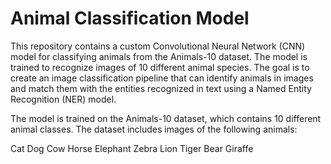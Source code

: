 # Animal Classification Model

This repository contains a custom Convolutional Neural Network (CNN) model for classifying animals from the Animals-10 dataset. The model is trained to recognize images of 10 different animal species. The goal is to create an image classification pipeline that can identify animals in images and match them with the entities recognized in text using a Named Entity Recognition (NER) model.

The model is trained on the Animals-10 dataset, which contains 10 different animal classes. The dataset includes images of the following animals:

Cat
Dog
Cow
Horse
Elephant
Zebra
Lion
Tiger
Bear
Giraffe
